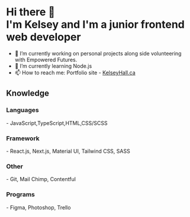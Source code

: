 ### <h1>Hi there 👋<br/> I'm Kelsey and I'm a junior frontend web developer </h1>
<ul>
<li>🔭 I’m currently working on personal projects along side volunteering with Empowered Futures.</li>
<li>🌱 I’m currently learning Node.js</li>
<li>📫 How to reach me: Portfolio site - <a href='https://www.kelseyhall.ca'>KelseyHall.ca</a></li>
</ul>
<h2>Knowledge</h2>
<h3>Languages</h3>
<p>- JavaScript,TypeScript,HTML,CSS/SCSS </p>

<h3>Framework</h3>
<p>- React.js, Next.js, Material UI, Tailwind CSS, SASS </p>

<h3>Other</h3>
<p>- Git, Mail Chimp, Contentful</p>

<h3>Programs</h3>
<p>- Figma, Photoshop, Trello </p>






<!--
**KelseyHall/KelseyHall** is a ✨ _special_ ✨ repository because its `README.md` (this file) appears on your GitHub profile.

Here are some ideas to get you started:

- 🔭 I’m currently working on ...
- 🌱 I’m currently learning ...
- 👯 I’m looking to collaborate on ...
- 🤔 I’m looking for help with ...
- 💬 Ask me about ...
- 📫 How to reach me: ...
- 😄 Pronouns: ...
- ⚡ Fun fact: ...
-->
